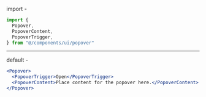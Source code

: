 import -

```jsx
import {
  Popover,
  PopoverContent,
  PopoverTrigger,
} from "@/components/ui/popover"
```

---

default -

```jsx
<Popover>
  <PopoverTrigger>Open</PopoverTrigger>
  <PopoverContent>Place content for the popover here.</PopoverContent>
</Popover>
```
